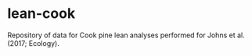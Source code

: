 # lean-cook
Repository of data for Cook pine lean analyses performed for Johns et al. (2017; Ecology).
